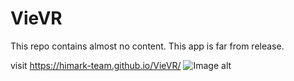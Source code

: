 # VieVR
This repo contains almost no content.
This app is far from release.


visit https://himark-team.github.io/VieVR/
![Image alt](https://github.com/Himark-team/VieVR/raw/a0TdP2b7K6M.jpg/image.jpg)
